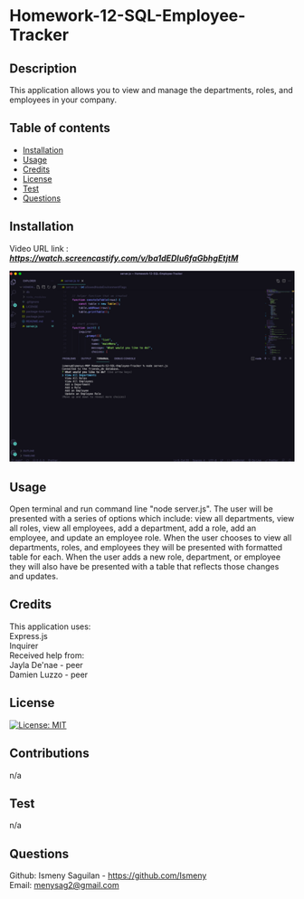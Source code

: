 # Homework-12-SQL-Employee-Tracker

## Description
This application allows you to view and manage the departments, roles, and employees in your company.


## Table of contents
  - [Installation](#installation)
  - [Usage](#usage)
  - [Credits](#credits)
  - [License](#license)
  - [Test](#test)
  - [Questions](#questions)
  

## Installation
Video URL link  : ***https://watch.screencastify.com/v/ba1dEDIu6faGbhgEtjtM*** <br>

![Screenshot](terminal.png)


## Usage
Open terminal and run command line "node server.js". The user will be presented with a series of options which include: view all departments, view all roles, view all employees, add a department, add a role, add an employee, and update an employee role. When the user chooses to view all departments, roles, and employees they will be presented with formatted table for each. When the user adds a new role, department, or employee they will also have be presented with a table that reflects those changes and updates. 


## Credits
This application uses: <br>
Express.js <br>
Inquirer <br>
Received help from: <br>
Jayla De'nae - peer <br>
Damien Luzzo - peer 



## License
[![License: MIT](https://img.shields.io/badge/License-MIT-yellow.svg)](https://opensource.org/licenses/MIT)

## Contributions
n/a
## Test
n/a
## Questions
Github: Ismeny Saguilan - https://github.com/Ismeny <br>
Email: menysag2@gmail.com